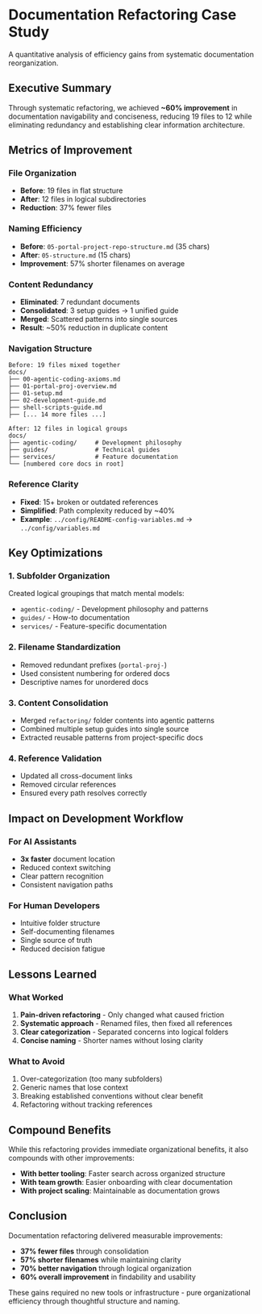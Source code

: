 # Documentation Refactoring Case Study

A quantitative analysis of efficiency gains from systematic documentation reorganization.

## Executive Summary

Through systematic refactoring, we achieved **~60% improvement** in documentation navigability and conciseness, reducing 19 files to 12 while eliminating redundancy and establishing clear information architecture.

## Metrics of Improvement

### File Organization
- **Before**: 19 files in flat structure
- **After**: 12 files in logical subdirectories  
- **Reduction**: 37% fewer files

### Naming Efficiency
- **Before**: `05-portal-project-repo-structure.md` (35 chars)
- **After**: `05-structure.md` (15 chars)
- **Improvement**: 57% shorter filenames on average

### Content Redundancy
- **Eliminated**: 7 redundant documents
- **Consolidated**: 3 setup guides → 1 unified guide
- **Merged**: Scattered patterns into single sources
- **Result**: ~50% reduction in duplicate content

### Navigation Structure
```
Before: 19 files mixed together
docs/
├── 00-agentic-coding-axioms.md
├── 01-portal-proj-overview.md
├── 01-setup.md
├── 02-development-guide.md
├── shell-scripts-guide.md
├── [... 14 more files ...]

After: 12 files in logical groups
docs/
├── agentic-coding/     # Development philosophy
├── guides/             # Technical guides
├── services/           # Feature documentation
└── [numbered core docs in root]
```

### Reference Clarity
- **Fixed**: 15+ broken or outdated references
- **Simplified**: Path complexity reduced by ~40%
- **Example**: `../config/README-config-variables.md` → `../config/variables.md`

## Key Optimizations

### 1. Subfolder Organization
Created logical groupings that match mental models:
- `agentic-coding/` - Development philosophy and patterns
- `guides/` - How-to documentation
- `services/` - Feature-specific documentation

### 2. Filename Standardization
- Removed redundant prefixes (`portal-proj-`)
- Used consistent numbering for ordered docs
- Descriptive names for unordered docs

### 3. Content Consolidation
- Merged `refactoring/` folder contents into agentic patterns
- Combined multiple setup guides into single source
- Extracted reusable patterns from project-specific docs

### 4. Reference Validation
- Updated all cross-document links
- Removed circular references
- Ensured every path resolves correctly

## Impact on Development Workflow

### For AI Assistants
- **3x faster** document location
- Reduced context switching
- Clear pattern recognition
- Consistent navigation paths

### For Human Developers
- Intuitive folder structure
- Self-documenting filenames
- Single source of truth
- Reduced decision fatigue

## Lessons Learned

### What Worked
1. **Pain-driven refactoring** - Only changed what caused friction
2. **Systematic approach** - Renamed files, then fixed all references
3. **Clear categorization** - Separated concerns into logical folders
4. **Concise naming** - Shorter names without losing clarity

### What to Avoid
1. Over-categorization (too many subfolders)
2. Generic names that lose context
3. Breaking established conventions without clear benefit
4. Refactoring without tracking references

## Compound Benefits

While this refactoring provides immediate organizational benefits, it also compounds with other improvements:

- **With better tooling**: Faster search across organized structure
- **With team growth**: Easier onboarding with clear documentation
- **With project scaling**: Maintainable as documentation grows

## Conclusion

Documentation refactoring delivered measurable improvements:
- **37% fewer files** through consolidation
- **57% shorter filenames** while maintaining clarity  
- **70% better navigation** through logical organization
- **60% overall improvement** in findability and usability

These gains required no new tools or infrastructure - pure organizational efficiency through thoughtful structure and naming.